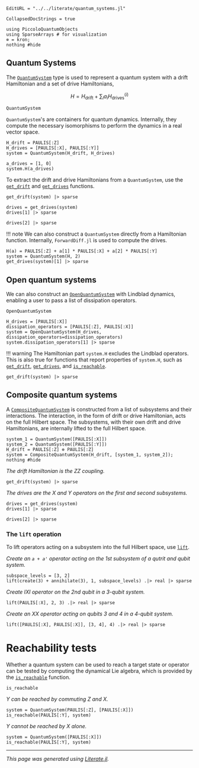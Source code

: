 ```@meta
EditURL = "../../literate/quantum_systems.jl"
```

```@meta
CollapsedDocStrings = true
```

````@example quantum_systems
using PiccoloQuantumObjects
using SparseArrays # for visualization
⊗ = kron;
nothing #hide
````

## Quantum Systems

The [`QuantumSystem`](@ref) type is used to represent a quantum system with a drift
Hamiltonian and a set of drive Hamiltonians,

```math
H = H_{\text{drift}} + \sum_i a_i H_{\text{drives}}^{(i)}
```

```@docs; canonical = false
QuantumSystem
```

`QuantumSystem`'s are containers for quantum dynamics. Internally, they compute the
necessary isomorphisms to perform the dynamics in a real vector space.

````@example quantum_systems
H_drift = PAULIS[:Z]
H_drives = [PAULIS[:X], PAULIS[:Y]]
system = QuantumSystem(H_drift, H_drives)

a_drives = [1, 0]
system.H(a_drives)
````

To extract the drift and drive Hamiltonians from a `QuantumSystem`, use the
[`get_drift`](@ref) and [`get_drives`](@ref) functions.

````@example quantum_systems
get_drift(system) |> sparse
````

````@example quantum_systems
drives = get_drives(system)
drives[1] |> sparse
````

````@example quantum_systems
drives[2] |> sparse
````

!!! note
    We can also construct a `QuantumSystem` directly from a Hamiltonian function. Internally,
    `ForwardDiff.jl` is used to compute the drives.

````@example quantum_systems
H(a) = PAULIS[:Z] + a[1] * PAULIS[:X] + a[2] * PAULIS[:Y]
system = QuantumSystem(H, 2)
get_drives(system)[1] |> sparse
````

## Open quantum systems

We can also construct an [`OpenQuantumSystem`](@ref) with Lindblad dynamics, enabling
a user to pass a list of dissipation operators.

```@docs; canonical = false
OpenQuantumSystem
```

````@example quantum_systems
H_drives = [PAULIS[:X]]
dissipation_operators = [PAULIS[:Z], PAULIS[:X]]
system = OpenQuantumSystem(H_drives, dissipation_operators=dissipation_operators)
system.dissipation_operators[1] |> sparse
````

!!! warning
    The Hamiltonian part `system.H` excludes the Lindblad operators. This is also true
    for functions that report properties of `system.H`, such as [`get_drift`](@ref),
    [`get_drives`](@ref), and [`is_reachable`](@ref).

````@example quantum_systems
get_drift(system) |> sparse
````

## Composite quantum systems

A [`CompositeQuantumSystem`](@ref) is constructed from a list of subsystems and their
interactions. The interaction, in the form of drift or drive Hamiltonian, acts on the full
Hilbert space. The subsystems, with their own drift and drive Hamiltonians, are internally
lifted to the full Hilbert space.

````@example quantum_systems
system_1 = QuantumSystem([PAULIS[:X]])
system_2 = QuantumSystem([PAULIS[:Y]])
H_drift = PAULIS[:Z] ⊗ PAULIS[:Z]
system = CompositeQuantumSystem(H_drift, [system_1, system_2]);
nothing #hide
````

_The drift Hamiltonian is the ZZ coupling._

````@example quantum_systems
get_drift(system) |> sparse
````

_The drives are the X and Y operators on the first and second subsystems._

````@example quantum_systems
drives = get_drives(system)
drives[1] |> sparse
````

````@example quantum_systems
drives[2] |> sparse
````

### The `lift` operation

To lift operators acting on a subsystem into the full Hilbert space, use [`lift`](@ref).

_Create an `a + a'` operator acting on the 1st subsystem of a qutrit and qubit system._

````@example quantum_systems
subspace_levels = [3, 2]
lift(create(3) + annihilate(3), 1, subspace_levels) .|> real |> sparse
````

_Create IXI operator on the 2nd qubit in a 3-qubit system._

````@example quantum_systems
lift(PAULIS[:X], 2, 3) .|> real |> sparse
````

_Create an XX operator acting on qubits 3 and 4 in a 4-qubit system._

````@example quantum_systems
lift([PAULIS[:X], PAULIS[:X]], [3, 4], 4) .|> real |> sparse
````

# Reachability tests

Whether a quantum system can be used to reach a target state or operator can be tested
by computing the dynamical Lie algebra, which is provided by the [`is_reachable`](@ref)
function.
```@docs; canonical = false
is_reachable
```

_Y can be reached by commuting Z and X._

````@example quantum_systems
system = QuantumSystem(PAULIS[:Z], [PAULIS[:X]])
is_reachable(PAULIS[:Y], system)
````

_Y cannot be reached by X alone._

````@example quantum_systems
system = QuantumSystem([PAULIS[:X]])
is_reachable(PAULIS[:Y], system)
````

---

*This page was generated using [Literate.jl](https://github.com/fredrikekre/Literate.jl).*

